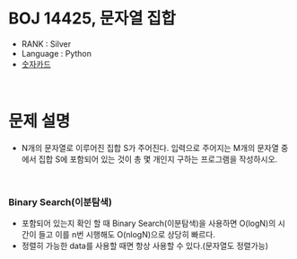 # BOJ 14425, 문자열 집합

- RANK : Silver
- Language : Python
- [숫자카드](https://www.acmicpc.net/problem/14425)

<br/>

# 문제 설명

- N개의 문자열로 이루어진 집합 S가 주어진다. 입력으로 주어지는 M개의 문자열 중에서 집합 S에 포함되어 있는 것이 총 몇 개인지 구하는 프로그램을 작성하시오.

<br/>

### Binary Search(이분탐색)

- 포함되어 있는지 확인 할 때 Binary Search(이분탐색)을 사용하면 O(logN)의 시간이 들고 이를 n번 시행해도 O(nlogN)으로 상당히 빠르다.
- 정렬히 가능한 data를 사용할 때면 항상 사용할 수 있다.(문자열도 정렬가능)
